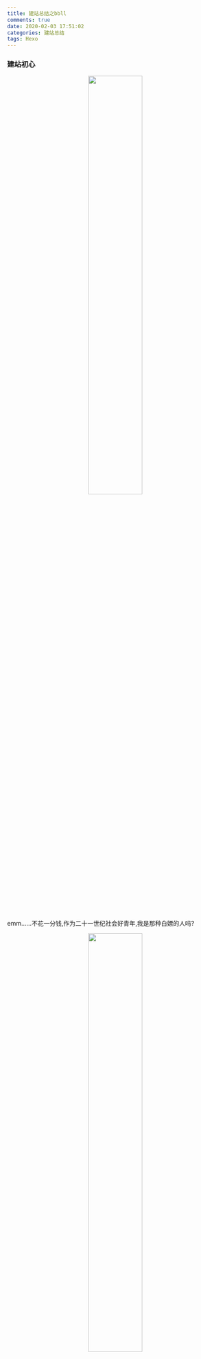 ```yaml
---
title: 建站总结之bbll
comments: true
date: 2020-02-03 17:51:02
categories: 建站总结 
tags: Hexo
---
```

### 建站初心

<div align=center><img src="http://qiniu.ccrmbiu.cn/img/微信图片_20200203180806.jpg" width="50%" /></div>

emm......不花一分钱,作为二十一世纪社会好青年,我是那种白嫖的人吗?

<div align=center><img src="http://qiniu.ccrmbiu.cn/2.gif" width="50%" /></div>

话说回来,既然白嫖,那就看看吧.附上入坑秘籍:

[不用花一分线，松哥手把手教你上线个人博客](https://mp.weixin.qq.com/s/P_n-Vz3h3dZiZ1xNWKHeTg)

看完之后内心的想法

<div align=center><img src="http://qiniu.ccrmbiu.cn/3.gif" /></div>

然而真实操作起来

<div align=center><img src="http://qiniu.ccrmbiu.cn/4.gif" /></div>

讲道理来说,挺简单的,就是会遇到那么一个两个三个四个.....个错误罢了,你问我遇到错误怎么办?不要慌,打开程序员宝典

<div align=center><img src="http://qiniu.ccrmbiu.cn/5.jpg" /></div>

嗯...总算解决了一些问题,比如下载怎么那么慢,git 怎么又下不动了,npm 怎么又 error 了,hexo 怎么不在环境变量了,hexo 的运行文件藏哪里去了,不管怎么说最终 hexo 安装好了,所以说嘛百度大法好.

其实...好吧我承认...我给自己放了不少坑,随便一观望有一大堆[next 主题](http://theme-next.iissnan.com/getting-started.html)的教程,,而我呢...哼作为二十一世纪的好青年,怎么着也应该有些与众不同吧.

打开 hexo 主题,它们似乎都在说:'选我选我',看了半天没看出个所以然,这个时候打开宝典翻阅'hexo 好看的主题',看了半天发现除了[next 主题](http://theme-next.iissnan.com/getting-started.html)之外,有好多人都推荐[hueman 主题](https://doc.weixiaoduo.com/article/hueman).

随着一顿猛如虎的操作下,安装修改...嗯...还不错(ps:自己选的哭着也要弄好),其他的都还好简单,'宝典'中一堆教程.然鹅,在我即将完成到评论的时候,emm...'宝典'推荐好用的[valine 评论系统](https://valine.js.org/hexo.html)死活出不来,显示都显示不出来.'宝典都翻烂了',无解,此时的心情

<div align=center><img src="http://qiniu.ccrmbiu.cn/6.jpg" /></div>

灵机一动,试一试其他的,只要能显示出来就谢天谢地了,然并卵...找这个问题都快找疯了.

最终结果--zero.总结原因--菜是原罪

在经过一场心里斗争之后...最终决定--老老实实用[next 主题](http://theme-next.iissnan.com/getting-started.html),说实话,"**不听大佬言,吃亏在眼前**",还是[next](http://theme-next.iissnan.com/getting-started.html)稳定爽啊.虽然还是有些坑,但是相比较来说,简直是少之又少,真香.

<div align=center><img src="http://qiniu.ccrmbiu.cn/7.gif" /></div>

bbll 到此也就先告一段,以后有的话再补充.

### 好玩的

[音乐](https://github.com/MoePlayer/hexo-tag-aplayer) [萌萌哒看板娘](https://github.com/stevenjoezhang/live2d-widget)
